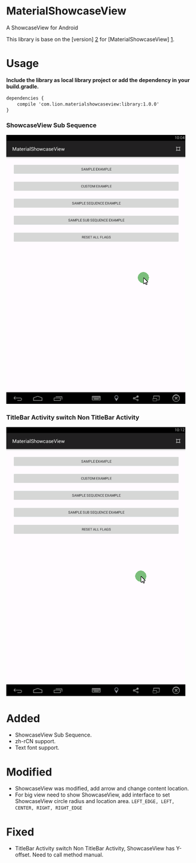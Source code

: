 # MaterialShowcaseView
A ShowcaseView for Android

This library is base on the [version] [2] for [MaterialShowcaseView] [1].

# Usage

**Include the library as local library project or add the dependency in your build.gradle.**

```
dependencies {
    compile 'com.lion.materialshowcaseview:library:1.0.0'
}
```

### ShowcaseView Sub Sequence 

![ShowcaseView Sub Sequence](/gif/sub_sequence_showcaseview.gif)

### TitleBar Activity switch Non TitleBar Activity

![TitleBar Activity switch Non TitleBar Activity](/gif/fix_titlebar.gif)

# Added
- ShowcaseView Sub Sequence.
- zh-rCN support.
- Text font support.

# Modified
- ShowcaseView was modified, add arrow and change content location.
- For big view need to show ShowcaseView, add interface to set ShowcaseView circle radius and location area.
    ```LEFT_EDGE, LEFT, CENTER, RIGHT, RIGHT_EDGE```

# Fixed
- TitleBar Activity switch Non TitleBar Activity, ShowcaseView has Y-offset. Need to call method manual.

[1]: https://github.com/deano2390/MaterialShowcaseView
[2]: https://github.com/deano2390/MaterialShowcaseView/tree/5ba8465d441a9c38668d45b0838b7ffd0e7e6cdc
